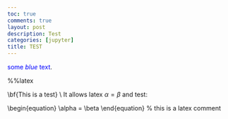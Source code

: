 ```yaml
---
toc: true
comments: true
layout: post
description: Test
categories: [jupyter]
title: TEST
---
```

<span style="color:blue">some *blue* text</span>.
 
   %%latex

  \bf{This is a test} \\
 It allows latex $\alpha=\beta$ and test:

 \begin{equation}
 \alpha = \beta
 \end{equation}
 % this is a latex comment